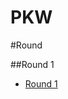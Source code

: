 # PKW

#Round 

##Round 1

- [Round 1](https://github.com/zhouwei713/PKW/blob/master/Round%201/Round1.md)
